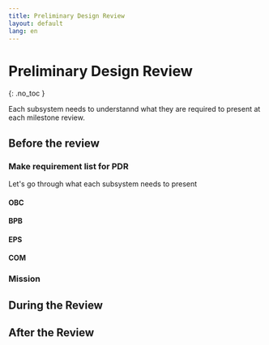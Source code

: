 ```yaml
---
title: Preliminary Design Review 
layout: default
lang: en
---
```



# Preliminary Design Review 
{: .no_toc }

Each subsystem needs to understannd what they are required to present at each milestone review.


## Before the review

### Make requirement list for PDR

Let's go through what each subsystem needs to present

#### OBC


#### BPB


#### EPS


#### COM


### Mission


## During the Review



## After the Review
